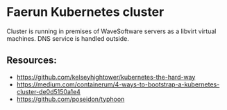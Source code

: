 # Faerun Kubernetes cluster

Cluster is running in premises of WaveSoftware servers as a libvirt 
virtual machines. DNS service is handled outside.

## Resources:

 * https://github.com/kelseyhightower/kubernetes-the-hard-way
 * https://medium.com/containerum/4-ways-to-bootstrap-a-kubernetes-cluster-de0d5150a1e4
 * https://github.com/poseidon/typhoon
 